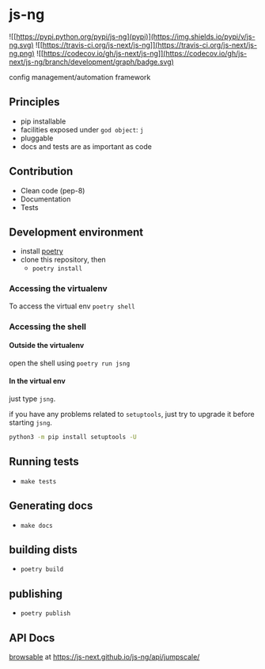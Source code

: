 # js-ng
![[https://pypi.python.org/pypi/js-ng](pypi)](https://img.shields.io/pypi/v/js-ng.svg)
![[https://travis-ci.org/js-next/js-ng]](https://travis-ci.org/js-next/js-ng.png)
![[https://codecov.io/gh/js-next/js-ng]](https://codecov.io/gh/js-next/js-ng/branch/development/graph/badge.svg)

config management/automation framework

## Principles

- pip installable
- facilities exposed under `god object`: `j`
- pluggable
- docs and tests are as important as code


## Contribution

- Clean code (pep-8)
- Documentation
- Tests

## Development environment
- install [poetry](https://poetry.eustace.io)
- clone this repository, then
    - `poetry install`

### Accessing the virtualenv
To access the virtual env `poetry shell`

### Accessing the shell

#### Outside the virtualenv
open the shell using `poetry run jsng`

#### In the virtual env
just type `jsng`.

if you have any problems related to `setuptools`, just try to upgrade it before starting `jsng`.

```bash
python3 -m pip install setuptools -U
```

## Running tests
- `make tests`

## Generating docs
- `make docs`


## building dists
- `poetry build`

## publishing
- `poetry publish`


## API Docs

[browsable](https://js-next.github.io/js-ng/api/jumpscale/) at https://js-next.github.io/js-ng/api/jumpscale/
